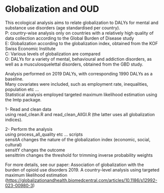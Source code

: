 # Globalization and OUD

This ecological analysis aims to relate globalization to DALYs for mental and substance use disorders (age standardised per country).  
P: country-wise analysis only on countries with a relatively high quality of data collection according to the Global Burden of Disease study  
E: Globalization according to the globalization index, obtained from the KOF Swiss Economic Institute  
C: Various levels of globalization are compared  
O: DALYs for a variety of mental, behavioural and addiction disorders, as well as a musculosquelettal disorders, obtained from the GBD study.  

Analysis performed on 2019 DALYs, with corresponding 1990 DALYs as a baseline.  
Many covariates were included, such as employment rate, inequalities, population etc ...  
Statistical analysis employed targeted maximum likelihood estimation using the lmtp package.  

1- Read and clean data  
using read_clean.R and read_clean_AllGI.R (the latter uses all globalization indices).

2- Perform the analysis  
using process_all_quality etc ... scripts  
sensitA changes the nature of the globalization index (economic, social, cultural)  
sensitY changes the outcome  
sensittrim changes the threshold for trimming inverse probability weights  

For more details, see our paper: Association of globalization with the burden of opioid use disorders 2019. A country-level analysis using targeted maximum likelihood estimation (https://globalizationandhealth.biomedcentral.com/articles/10.1186/s12992-023-00980-3)

